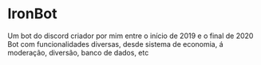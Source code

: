 # IronBot
Um bot do discord criador por mim entre o início de 2019 e o final de 2020
Bot com funcionalidades diversas, desde sistema de economia, á moderação, diversão, banco de dados, etc
